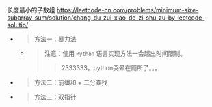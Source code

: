 
长度最小的子数组 https://leetcode-cn.com/problems/minimum-size-subarray-sum/solution/chang-du-zui-xiao-de-zi-shu-zu-by-leetcode-solutio/
- > 方法一：暴力法
  * > 注意：使用 `Python` 语言实现方法一会超出时间限制。
    >> 2333333，python哭晕在厕所了。。。
- > 方法二：前缀和 + 二分查找
- > 方法三：双指针
